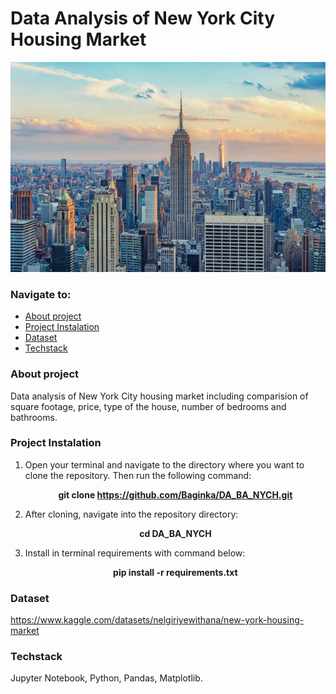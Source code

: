 # Data Analysis of New York City Housing Market
<p align="center"><img src="Images/istockphoto-1406960186-612x612.jpg"></p>

### Navigate to:
  * [About project](#about)
  * [Project Instalation](#project)
  * [Dataset](#data)
  * [Techstack](#tech)


<a name="about"></a>
### About project
Data analysis of New York City housing market including comparision of square footage, price, type of the house, number of bedrooms and bathrooms. 

<a name="project"></a>
### Project Instalation

1. Open your terminal and navigate to the directory where you want to clone the repository. Then run the following command:<br />
**<p align="center">git clone https://github.com/Baginka/DA_BA_NYCH.git</p>**

3. After cloning, navigate into the repository directory:<br />
**<p align="center">cd DA_BA_NYCH</p>**

4. Install in terminal requirements with command below:<br />
**<p align="center">pip install -r requirements.txt</p>**

<a name="data"></a>
### Dataset
https://www.kaggle.com/datasets/nelgiriyewithana/new-york-housing-market

<a name="tech"></a>
### Techstack
Jupyter Notebook, Python, Pandas, Matplotlib.
